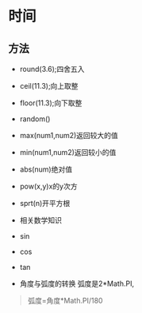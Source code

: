 # 时间

## 方法
* round(3.6);四舍五入
* ceil(11.3);向上取整
* floor(11.3);向下取整
* random()
* max(num1,num2)返回较大的值
* min(num1,num2)返回较小的值
* abs(num)绝对值
* pow(x,y)x的y次方
* sprt(n)开平方根

* 相关数学知识
* sin
* cos
* tan
* 角度与弧度的转换 弧度是2*Math.PI,
> 弧度=角度*Math.PI/180

